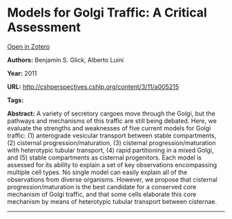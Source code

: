 # Models for Golgi Traffic: A Critical Assessment
[Open in Zotero](zotero://select/items/@GlickLuini_2011)

**Authors:** Benjamin S. Glick, Alberto Luini

**Year:** 2011

**URL:** http://cshperspectives.cshlp.org/content/3/11/a005215

**Tags:**

**Abstract:** A variety of secretory cargoes move through the Golgi, but the pathways and mechanisms of this traffic are still being debated. Here, we evaluate the strengths and weaknesses of five current models for Golgi traffic: (1) anterograde vesicular transport between stable compartments, (2) cisternal progression/maturation, (3) cisternal progression/maturation with heterotypic tubular transport, (4) rapid partitioning in a mixed Golgi, and (5) stable compartments as cisternal progenitors. Each model is assessed for its ability to explain a set of key observations encompassing multiple cell types. No single model can easily explain all of the observations from diverse organisms. However, we propose that cisternal progression/maturation is the best candidate for a conserved core mechanism of Golgi traffic, and that some cells elaborate this core mechanism by means of heterotypic tubular transport between cisternae.

---